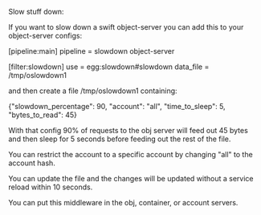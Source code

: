 Slow stuff down:

If you want to slow down a swift object-server you can add this to
your object-server configs:

[pipeline:main]
pipeline = slowdown object-server


[filter:slowdown]
use = egg:slowdown#slowdown
data_file = /tmp/oslowdown1

and then create a file  /tmp/oslowdown1 containing:

{"slowdown_percentage": 90, "account": "all",
 "time_to_sleep": 5, "bytes_to_read": 45}

With that config 90% of requests to the obj server will feed out 45 bytes
and then sleep for 5 seconds before feeding out the rest of the file.

You can restrict the account to a specific account by changing "all" to
the account hash.

You can update the file and the changes will be updated without a
service reload within 10 seconds.

You can put this middleware in the obj, container, or account servers.
